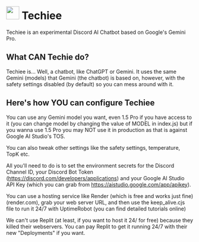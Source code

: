 # <img src="https://github.com/MerBudd/Techiee/assets/82082386/43cc9180-c22f-4418-8949-9834a5066089" width=35 height=35> Techiee

Techiee is an experimental Discord AI Chatbot based on Google's Gemini Pro.

## What CAN Techie do?

Techiee is... Well, a chatbot, like ChatGPT or Gemini. It uses the same Gemini (models) that Gemini (the chatbot) is based on, however, with the safety settings disabled (by default) so you can mess around with it.

## Here's how YOU can configure Techiee

You can use any Gemini model you want, even 1.5 Pro if you have access to it (you can change model by changing the value of MODEL in index.js) but if you wanna use 1.5 Pro you may NOT use it in production as that is against Google AI Studio's TOS.

You can also tweak other settings like the safety settings, temperature, TopK etc.

All you'll need to do is to set the environment secrets for the Discord Channel ID, your Discord Bot Token (https://discord.com/developers/applications) and your Google AI Studio API Key (which you can grab from https://aistudio.google.com/app/apikey).

You can use a hosting service like Render (which is free and works just fine) (render.com), grab your web server URL, and then use the keep_alive.cjs file to run it 24/7 with UptimeRobot (you can find detailed tutorials online)

We can't use Replit (at least, if you want to host it 24/ for free) because they killed their webservers. You can pay Replit to get it running 24/7 with their new "Deployments" if you want.
